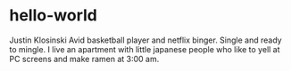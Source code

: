 # hello-world

Justin Klosinski
Avid basketball player and netflix binger.
Single and ready to mingle.
I live an apartment with little japanese people who like to yell at PC screens and make ramen at 3:00 am.
